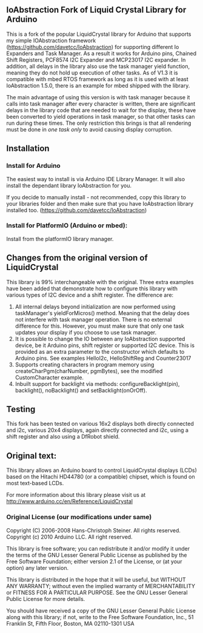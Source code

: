 ## IoAbstraction Fork of Liquid Crystal Library for Arduino

This is a fork of the popular LiquidCrystal library for Arduino that supports my simple IOAbstraction framework (https://github.com/davetcc/IoAbstraction)  for supporting different Io Expanders and Task Manager. As a result it works for Arduino pins, Chained Shift Registers, PCF8574 I2C Expander and MCP23017 I2C expander. In addition, all delays in the library also use the task manager yield function, meaning they do not hold up execution of other tasks. As of V1.3 it is compatible with mbed RTOS framework as long as it is used with at least IoAbstraction 1.5.0, there is an example for mbed shipped with the library.

The main advantage of using this version is with task manager because it calls into task manager after every character is written, there are significant delays in the library code that are needed to wait for the display, these have been converted to yield operations in task manager, so that other tasks can run during these times. The only restriction this brings is that all rendering must be done in *one task only* to avoid causing display corruption. 

## Installation

### Install for Arduino
The easiest way to install is via Arduino IDE Library Manager. It will also install the dependant library IoAbstraction for you.

If you decide to manually install - not recommended, copy this library to your libraries folder and then make sure that you have IoAbstraction library installed too. (https://github.com/davetcc/IoAbstraction)

### Install for PlatformIO (Arduino or mbed):

Install from the platformIO library manager.

## Changes from the original version of LiquidCrystal

This library is 99% interchangeable with the original. Three extra examples have been added that demonstrate how to configure this library with various types of I2C device and a shift register. The difference are:

1. All internal delays beyond initialization are now performed using taskManager's yieldForMicros() method. Meaning that the delay does not interfere with task manager operation. There is no external difference for this. However, you must make sure that only one task updates your display if you choose to use task manager.
2. It is possible to change the IO between any IoAbstraction supported device, be it Arduino pins, shift register or supported I2C device. This is provided as an extra parameter to the constructor which defaults to Arduino pins. See examples HelloI2c, HelloShiftReg and Counter23017
3. Supports creating characters in program memory using createCharPgm(charNumber, pgmBytes), see the modified CustomCharacter example.
4. Inbuilt support for backlight via methods: configureBacklight(pin), backlight(), noBacklight() and setBacklight(onOrOff).

## Testing

This fork has been tested on various 16x2 displays both directly connected and i2c, various 20x4 displays, again directly connected and i2c, using a shift register and also using a DfRobot shield.

## Original text:

This library allows an Arduino board to control LiquidCrystal displays (LCDs) based on the Hitachi HD44780 (or a compatible) chipset, which is found on most text-based LCDs.

For more information about this library please visit us at
http://www.arduino.cc/en/Reference/LiquidCrystal

### Original License (our modifications under same)

Copyright (C) 2006-2008 Hans-Christoph Steiner. All rights reserved.
Copyright (c) 2010 Arduino LLC. All right reserved.

This library is free software; you can redistribute it and/or
modify it under the terms of the GNU Lesser General Public
License as published by the Free Software Foundation; either
version 2.1 of the License, or (at your option) any later version.

This library is distributed in the hope that it will be useful,
but WITHOUT ANY WARRANTY; without even the implied warranty of
MERCHANTABILITY or FITNESS FOR A PARTICULAR PURPOSE. See the GNU
Lesser General Public License for more details.

You should have received a copy of the GNU Lesser General Public
License along with this library; if not, write to the Free Software
Foundation, Inc., 51 Franklin St, Fifth Floor, Boston, MA 02110-1301 USA
